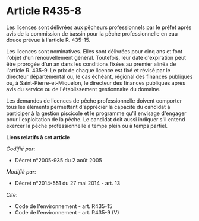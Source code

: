# Article R435-8

Les licences sont délivrées aux pêcheurs professionnels par le préfet après avis de la commission de bassin pour la pêche
professionnelle en eau douce prévue à l'article R. 435-15. 

Les licences sont nominatives. Elles sont délivrées pour cinq ans et font l'objet d'un renouvellement général. Toutefois,
leur date d'expiration peut être prorogée d'un an dans les conditions fixées au premier alinéa de l'article R. 435-9. Le prix
de chaque licence est fixé et révisé par le   directeur départemental ou, le cas échéant, régional des finances publiques ou,
à Saint-Pierre-et-Miquelon, le directeur des finances publiques après avis du service ou de l'établissement gestionnaire du
domaine. 

Les demandes de licences de pêche professionnelle doivent comporter tous les éléments permettant d'apprécier la capacité du
candidat à participer à la gestion piscicole et le programme qu'il envisage d'engager pour l'exploitation de la pêche. Le
candidat doit aussi indiquer s'il entend exercer la pêche professionnelle à temps plein ou à temps partiel.

**Liens relatifs à cet article**

_Codifié par_:

  - Décret n°2005-935 du 2 août 2005

_Modifié par_:

  - Décret n°2014-551 du 27 mai 2014 - art. 13

_Cite_:

  - Code de l'environnement - art. R435-15
  - Code de l'environnement - art. R435-9 (V)
